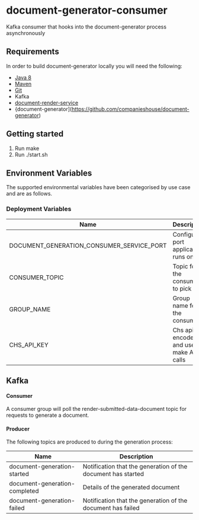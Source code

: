 document-generator-consumer
============================

Kafka consumer that hooks into the document-generator process asynchronously

Requirements
--------------

In order to build document-generator locally you will need the following:
- [Java 8](http://www.oracle.com/technetwork/java/javase/downloads/jdk8-downloads-2133151.html)
- [Maven](https://maven.apache.org/download.cgi)
- [Git](https://git-scm.com/downloads)
- Kafka
- [document-render-service](https://github.com/companieshouse/document-render-service)
- {document-generator](https://github.com/companieshouse/document-generator)

Getting started
-----------------

1. Run make
2. Run ./start.sh

Environment Variables
---------------------
The supported environmental variables have been categorised by use case and are as follows.

### Deployment Variables
Name                                      | Description                                                                                                                                                               | Mandatory | Default | Example
----------------------------------------- | ------------------------------------------------------------------------------------------------------------------------------------------------------------------------- | --------- | ------- | ----------------------------------------
DOCUMENT_GENERATION_CONSUMER_SERVICE_PORT | Configured port application runs on.                                                                                                                                      | ✓         |         | 10097                                                                                                                                                       | ✓         |         | example-bucket
CONSUMER_TOPIC                            | Topic for the consumer to pick up                                                                                                                                         | ✓         |         | render-submitted-data-document                                                                                                                                                       | ✓         |         | example-bucket
GROUP_NAME                                | Group name for the consumer                                                                                                                                               | ✓         |         | document-generator
CHS_API_KEY                               | Chs api key encoded and used to make APi calls                                                                                                                            | ✓         |         | valid Api key

Kafka
--------------
#### Consumer
A consumer group will poll the render-submitted-data-document topic for requests to generate a document.

#### Producer
The following topics are produced to during the generation process:

| Name                          | Description                                                  |
| ----------------------------- | ------------------------------------------------------------ |
| document-generation-started   | Notification that the generation of the document has started |
| document-generation-completed | Details of the generated document                            |
| document-generation-failed    | Notification that the generation of the document has failed  |
